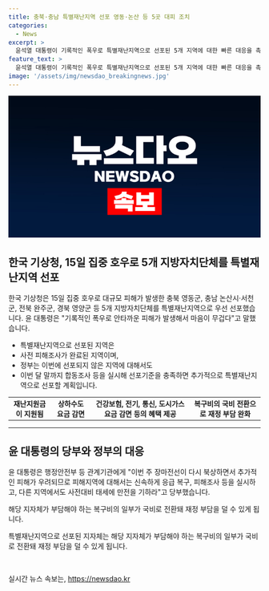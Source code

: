 ```yaml
---
title: 충북·충남 특별재난지역 선포 영동·논산 등 5곳 대피 조치
categories:
  - News
excerpt: >
  윤석열 대통령이 기록적인 폭우로 특별재난지역으로 선포된 5개 지역에 대한 빠른 대응을 촉구했습니다. 추가적인 피해 우려에 대비하여 사전대비 태세를 갖추라고 당부했고, 정부는 이번 달 말까지 합동조사를 통해 추가 선포할 계획입니다. 선포된 지역 주민들은 다양한 혜택을 받게 되며, 이로써 해당 지자체의 재정 부담이 경감될 것으로 보입니다.
feature_text: >
  윤석열 대통령이 기록적인 폭우로 특별재난지역으로 선포된 5개 지역에 대한 빠른 대응을 촉구했습니다. 추가적인 피해 우려에 대비하여 사전대비 태세를 갖추라고 당부했고, 정부는 이번 달 말까지 합동조사를 통해 추가 선포할 계획입니다. 선포된 지역 주민들은 다양한 혜택을 받게 되며, 이로써 해당 지자체의 재정 부담이 경감될 것으로 보입니다.
image: '/assets/img/newsdao_breakingnews.jpg'
---
```


<p><img src="/assets/img/newsdao_breakingnews.jpg" alt="ontimetimes 속보" /></p>

<h2 data-ke-size="size26">한국 기상청, 15일 집중 호우로 5개 지방자치단체를 특별재난지역 선포</h2>

<p data-ke-size="size16">한국 기상청은 15일 집중 호우로 대규모 피해가 발생한 충북 영동군, 충남 논산시·서천군, 전북 완주군, 경북 영양군 등 5개 지방자치단체를 특별재난지역으로 우선 선포했습니다. 윤 대통령은 "기록적인 폭우로 안타까운 피해가 발생해서 마음이 무겁다"고 말했습니다.</p>

<ul>
    <li>특별재난지역으로 선포된 지역은</li>
    <li>사전 피해조사가 완료된 지역이며,</li>
    <li>정부는 이번에 선포되지 않은 지역에 대해서도</li>
    <li>이번 달 말까지 합동조사 등을 실시해 선포기준을 충족하면 추가적으로 특별재난지역으로 선포할 계획입니다.</li>
</ul>

<table>
<tbody>
<tr>
<td style="text-align: center; height: 17px;"><b>재난지원금이 지원됨</b></td>
<td style="text-align: center; height: 17px;"><b>상하수도 요금 감면</b></td>
<td style="text-align: center; height: 17px;"><b>건강보험, 전기, 통신, 도시가스 요금 감면 등의 혜택 제공</b></td>
<td style="text-align: center; height: 17px;"><b>복구비의 국비 전환으로 재정 부담 완화</b></td>
</tr>
</tbody>
</table>

<hr>

<h2 data-ke-size="size26">윤 대통령의 당부와 정부의 대응</h2>

<p data-ke-size="size16">윤 대통령은 행정안전부 등 관계기관에게 "이번 주 장마전선이 다시 북상하면서 추가적인 피해가 우려되므로 피해지역에 대해서는 신속하게 응급 복구, 피해조사 등을 실시하고, 다른 지역에서도 사전대비 태세에 만전을 기하라"고 당부했습니다.</p>

<p data-ke-size="size16">해당 지자체가 부담해야 하는 복구비의 일부가 국비로 전환돼 재정 부담을 덜 수 있게 됩니다.</p>

<p data-ke-size="size16">특별재난지역으로 선포된 지자체는 해당 지자체가 부담해야 하는 복구비의 일부가 국비로 전환돼 재정 부담을 덜 수 있게 됩니다.</p>

<p data-ke-size="size16">&nbsp;</p>
실시간 뉴스 속보는, <a href="https://newsdao.kr" rel="dofollow">https://newsdao.kr</a>


